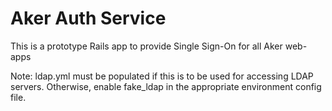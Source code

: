 # Aker Auth Service

This is a prototype Rails app to provide Single Sign-On for all Aker web-apps

Note: ldap.yml must be populated if this is to be used for accessing LDAP servers.
Otherwise, enable fake_ldap in the appropriate environment config file.
